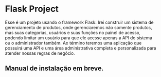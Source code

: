 # Flask Project

Esse é um projeto usando o framework Flask. Irei construir um sistema de gerenciamento de produtos, onde gerenciaremos não somente produtos, mas suas categorias, usuários e suas funções no painel de acesso, podendo limitar um usuário para que ele acesse apenas a API do sistema ou o administrador também. Ao término teremos uma aplicação que possuirá uma API e uma área administrativa completa e personalizada para atender nossas regras de negócio.

## Manual de instalação em breve.
